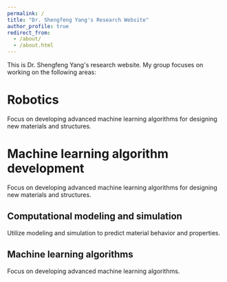 ```yaml
---
permalink: /
title: "Dr. Shengfeng Yang's Research Website"
author_profile: true
redirect_from: 
  - /about/
  - /about.html
---
```


This is Dr. Shengfeng Yang's research website. My group focuses on working on the following areas:

Robotics 
======
Focus on developing advanced machine learning algorithms for designing new materials and structures.

Machine learning algorithm development
======
Focus on developing advanced machine learning algorithms for designing new materials and structures.

Computational modeling and simulation
------
Utilize modeling and simulation to predict material behavior and properties.

Machine learning algorithms
------
Focus on developing advanced machine learning algorithms.
